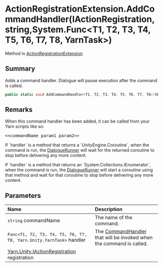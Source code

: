 # ActionRegistrationExtension.AddCommandHandler(IActionRegistration,string,System.Func<T1, T2, T3, T4, T5, T6, T7, T8, YarnTask>)

Method in [ActionRegistrationExtension](/docs/api/csharp/yarn.unity.actionregistrationextension.md)

## Summary


Adds a command handler. Dialogue will pause execution after the
command is called.


```csharp
public static void AddCommandHandler<T1, T2, T3, T4, T5, T6, T7, T8>(this IActionRegistration registration, string commandName, System.Func<T1, T2, T3, T4, T5, T6, T7, T8, YarnTask> handler);
```

## Remarks

<p>When this command handler has been added, it can be called
from your Yarn scripts like so:</p> <pre lang="yarn">
&lt;&lt;commandName param1 param2&gt;&gt;
</pre> <p>If `handler` is a method that returns a `UnityEngine.Coroutine`, when the command is run, the <a href="yarn.unity.dialoguerunner.md">DialogueRunner</a> will wait for the returned coroutine to stop
before delivering any more content.</p> <p>If `handler` is a method that returns an `System.Collections.IEnumerator`, when the command is run, the <a href="yarn.unity.dialoguerunner.md">DialogueRunner</a> will start a coroutine using that method and
wait for that coroutine to stop before delivering any more content.
</p>

## Parameters

|Name|Description|
|:---|:---|
|`string` commandName|The name of the command.|
|`Func<T1, T2, T3, T4, T5, T6, T7, T8, Yarn.Unity.YarnTask>` handler|The  <a href="yarn.commandhandler.md">CommandHandler</a>  that will be invoked when the command is called.|
|[Yarn.Unity.IActionRegistration](/docs/api/csharp/yarn.unity.iactionregistration.md) registration||

